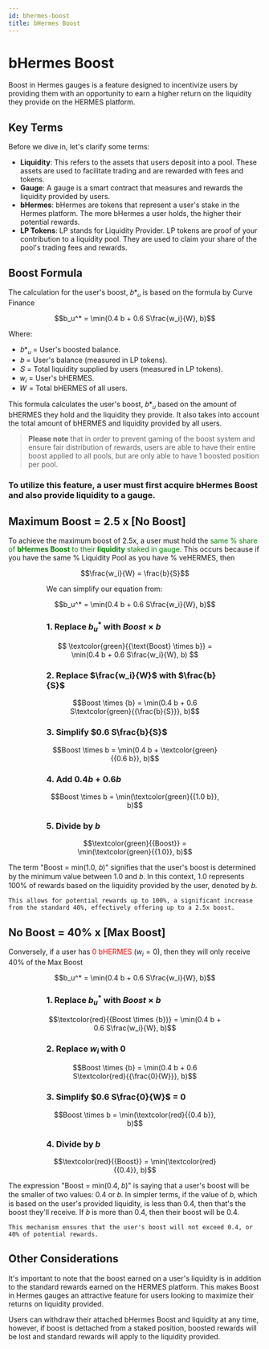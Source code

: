 ```yaml
---
id: bhermes-boost
title: bHermes Boost
---
```

# bHermes Boost

Boost in Hermes gauges is a feature designed to incentivize users by providing them with an opportunity to earn a higher return on the liquidity they provide on the HERMES platform.

## Key Terms

Before we dive in, let's clarify some terms:

- **Liquidity**: This refers to the assets that users deposit into a pool. These assets are used to facilitate trading and are rewarded with fees and tokens.
- **Gauge**: A gauge is a smart contract that measures and rewards the liquidity provided by users.
- **bHermes**: bHermes are tokens that represent a user's stake in the Hermes platform. The more bHermes a user holds, the higher their potential rewards.
- **LP Tokens**: LP stands for Liquidity Provider. LP tokens are proof of your contribution to a liquidity pool. They are used to claim your share of the pool's trading fees and rewards.

## Boost Formula

The calculation for the user's boost, 𝑏*<sub>𝑢</sub> is based on the formula by Curve Finance

$$b_u^* = \min(0.4 b + 0.6 S\frac{w_i}{W}, b)$$

Where:
- 𝑏*<sub>𝑢</sub> = User's boosted balance.
- 𝑏 = User's balance (measured in LP tokens).
- 𝑆 = Total liquidity supplied by users (measured in LP tokens).
- 𝑤<sub>𝑖</sub> = User's bHERMES.
- 𝑊 = Total bHERMES of all users.

This formula calculates the user's boost, 𝑏*<sub>𝑢</sub> based on the amount of bHERMES they hold and the liquidity they provide. It also takes into account the total amount of bHERMES and liquidity provided by all users.

> **Please note** that in order to prevent gaming of the boost system and ensure fair distribution of rewards, users are able to have their entire boost applied to all pools, but are only able to have 1 boosted position per pool.

### To utilize this feature, a user must first acquire bHermes Boost and also provide liquidity to a gauge. 

## Maximum Boost = 2.5 x [No Boost]

To achieve the maximum boost of 2.5x, a user must hold the <span style="color:green">same % share of **bHermes Boost** to their **liquidity** staked in gauge</span>. This occurs because if you have the same % Liquidity Pool as you have % veHERMES, then

$$\frac{w_i}{W} = \frac{b}{S}$$

<div style="text-align:left; margin-left:auto; margin-right:auto; max-width:70%;">

We can simplify our equation from:

$$b_u^* = \min(0.4 b + 0.6 S\frac{w_i}{W}, b)$$

### 1. Replace $b_u^*$ with $Boost \times {b}$ 

$$
\textcolor{green}{{\text{Boost} \times b}} = \min(0.4 b + 0.6 S\frac{w_i}{W}, b)
$$
### 2. Replace $\frac{w_i}{W}$ with $\frac{b}{S}$

$$Boost \times {b} = \min(0.4 b + 0.6 S\textcolor{green}{{\frac{b}{S}}}, b)$$

### 3. Simplify $0.6 S\frac{b}{S}$

$$Boost \times b = \min(0.4 b + \textcolor{green}{{0.6 b}}, b)$$

### 4. Add $0.4b + 0.6b$

$$Boost \times b = \min(\textcolor{green}{{1.0 b}}, b)$$

### 5. Divide by ${b}$

$$\textcolor{green}{{Boost}} = \min(\textcolor{green}{{1.0}}, b)$$
</div>
The term "Boost = min(1.0, 𝑏)" signifies that the user's boost is determined by the minimum value between 1.0 and 𝑏. In this context, 1.0 represents 100% of rewards based on the liquidity provided by the user, denoted by 𝑏. 

    This allows for potential rewards up to 100%, a significant increase from the standard 40%, effectively offering up to a 2.5x boost.

## No Boost = 40% x [Max Boost]

Conversely, if a user has <span style="color:red">0 bHERMES</span> ($w_i = 0$), then they will only receive 40% of the Max Boost

$$b_u^* = \min(0.4 b + 0.6 S\frac{w_i}{W}, b)$$

<div style="text-align:left; margin-left:auto; margin-right:auto; max-width:70%;">

### 1. Replace $b_u^*$ with ${Boost \times {b}}$

$$\textcolor{red}{{Boost \times {b}}} = \min(0.4 b + 0.6 S\frac{w_i}{W}, b)$$

### 2. Replace ${w_i}$ with ${0}$

$$Boost \times {b} = \min(0.4 b + 0.6 S\textcolor{red}{{\frac{0}{W}}}, b)$$

### 3. Simplify $0.6 S\frac{0}{W}$ = ${0}$

$$Boost \times b = \min(\textcolor{red}{{0.4 b}}, b)$$

### 4. Divide by **${b}$**

$$\textcolor{red}{{Boost}} = \min(\textcolor{red}{{0.4}}, b)$$
</div>
The expression "Boost = min(0.4, 𝑏)" is saying that a user's boost will be the smaller of two values: 0.4 or 𝑏. In simpler terms, if the value of 𝑏, which is based on the user's provided liquidity, is less than 0.4, then that's the boost they'll receive. If 𝑏 is more than 0.4, then their boost will be 0.4. 

    This mechanism ensures that the user's boost will not exceed 0.4, or 40% of potential rewards.

## Other Considerations

It's important to note that the boost earned on a user's liquidity is in addition to the standard rewards earned on the HERMES platform. This makes Boost in Hermes gauges an attractive feature for users looking to maximize their returns on liquidity provided.

Users can withdraw their attached bHermes Boost and liquidity at any time, however, if boost is dettached from a staked position, boosted rewards will be lost and standard rewards will apply to the liquidity provided.

